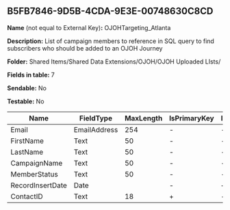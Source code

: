 ## B5FB7846-9D5B-4CDA-9E3E-00748630C8CD

**Name** (not equal to External Key)**:** OJOHTargeting_Atlanta

**Description:** List of campaign members to reference in SQL query to find subscribers who should be added to an OJOH Journey

**Folder:** Shared Items/Shared Data Extensions/OJOH/OJOH Uploaded LIsts/

**Fields in table:** 7

**Sendable:** No

**Testable:** No

| Name | FieldType | MaxLength | IsPrimaryKey | IsNullable | DefaultValue |
| --- | --- | --- | --- | --- | --- |
| Email | EmailAddress | 254 | - | - |  |
| FirstName | Text | 50 | - | - |  |
| LastName | Text | 50 | - | - |  |
| CampaignName | Text | 50 | - | - |  |
| MemberStatus | Text | 50 | - | - |  |
| RecordInsertDate | Date |  | - | + | GETDATE() |
| ContactID | Text | 18 | + | - |  |
